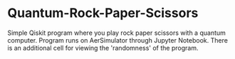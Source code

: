 # Quantum-Rock-Paper-Scissors
Simple Qiskit program where you play rock paper scissors with a quantum computer.
Program runs on AerSimulator through Jupyter Notebook.
There is an additional cell for viewing the 'randomness' of the program.

